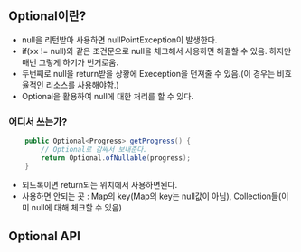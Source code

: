 ## Optional이란?
- null을 리턴받아 사용하면 nullPointException이 발생한다.
- if(xx != null)와 같은 조건문으로 null을 체크해서 사용하면 해결할 수 있음. 하지만 매번 그렇게 하기가 번거로움. 
- 두번째로 null을 return받을 상황에 Exeception을 던져줄 수 있음.(이 경우는 비효율적인 리소스를 사용해야함.)
- Optional을 활용하여 null에 대한 처리를 할 수 있다.

### 어디서 쓰는가?
```java
    public Optional<Progress> getProgress() {
        // Optional로 감싸서 보내준다.
        return Optional.ofNullable(progress);
    }
```
- 되도록이면 return되는 위치에서 사용하면된다.
- 사용하면 안되는 곳 : Map의 key(Map의 key는 null값이 아님), Collection들(이미 null에 대해 체크할 수 있음)

## Optional API
